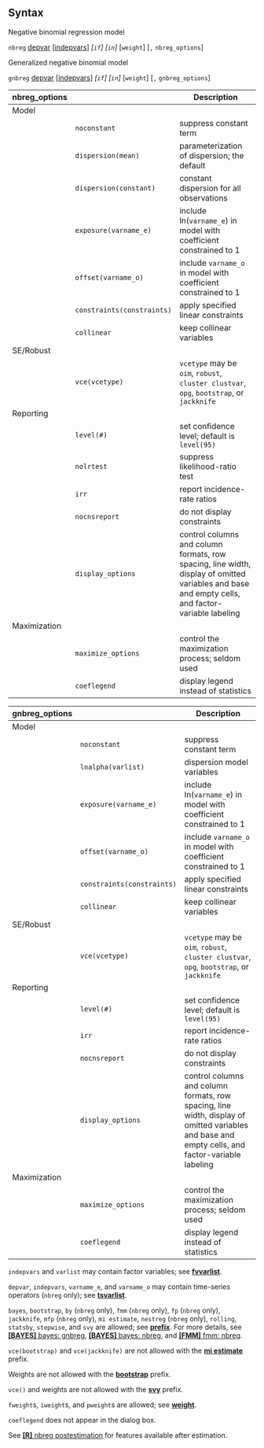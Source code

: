 ## Syntax

Negative binomial regression model

`nbreg`
[depvar](http://www.stata.com/help.cgi?depvar)
\[[indepvars](http://www.stata.com/help.cgi?indepvars)\]
_\[`if`\] \[`in`\]_ \[`weight`\] \[`,`
`nbreg_options`\]

Generalized negative binomial model

`gnbreg`
[depvar](http://www.stata.com/help.cgi?depvar)
\[[indepvars](http://www.stata.com/help.cgi?indepvars)\]
_\[`if`\] \[`in`\]_ \[`weight`\] \[`,`
`gnbreg_options`\]

| nbreg\_options |                                | Description                                                                                                                                      |
|----------------|--------------------------------|--------------------------------------------------------------------------------------------------------------------------------------------------|
| Model          |                                |                                                                                                                                                  |
|                | `noconstant`                   | suppress constant term                                                                                                                           |
|                | `dispersion(mean)`         | parameterization of dispersion; the default                                                                                                      |
|                | `dispersion(constant)`     | constant dispersion for all observations                                                                                                         |
|                | `exposure(varname_e)`          | include ln(`varname_e`) in model with coefficient constrained to 1                                                                               |
|                | `offset(varname_o)`            | include `varname_o` in model with coefficient constrained to 1                                                                                   |
|                | `constraints(constraints)` | apply specified linear constraints                                                                                                               |
|                | `collinear`                    | keep collinear variables                                                                                                                         |
| SE/Robust      |                                |                                                                                                                                                  |
|                | `vce(vcetype)`                 | `vcetype` may be `oim`, `robust`, `cluster clustvar`, `opg`, `bootstrap`, or `jackknife`                                                       |
| Reporting      |                                |                                                                                                                                                  |
|                | `level(#)`                     | set confidence level; default is `level(95)`                                                                                                     |
|                | `nolrtest`                     | suppress likelihood-ratio test                                                                                                                   |
|                | `irr`                          | report incidence-rate ratios                                                                                                                     |
|                | `nocnsreport`                  | do not display constraints                                                                                                                       |
|                | `display_options`              | control columns and column formats, row spacing, line width, display of omitted variables and base and empty cells, and factor-variable labeling |
| Maximization   |                                |                                                                                                                                                  |
|                | `maximize_options`             | control the maximization process; seldom used                                                                                                    |
|                | `coeflegend`                   | display legend instead of statistics                                                                                                             |

| gnbreg\_options |                                | Description                                                                                                                                      |
|-----------------|--------------------------------|--------------------------------------------------------------------------------------------------------------------------------------------------|
| Model           |                                |                                                                                                                                                  |
|                 | `noconstant`                   | suppress constant term                                                                                                                           |
|                 | `lnalpha(varlist)`             | dispersion model variables                                                                                                                       |
|                 | `exposure(varname_e)`          | include ln(`varname_e`) in model with coefficient constrained to 1                                                                               |
|                 | `offset(varname_o)`            | include `varname_o` in model with coefficient constrained to 1                                                                                   |
|                 | `constraints(constraints)` | apply specified linear constraints                                                                                                               |
|                 | `collinear`                    | keep collinear variables                                                                                                                         |
| SE/Robust       |                                |                                                                                                                                                  |
|                 | `vce(vcetype)`                 | `vcetype` may be `oim`, `robust`, `cluster clustvar`, `opg`, `bootstrap`, or `jackknife`                                                       |
| Reporting       |                                |                                                                                                                                                  |
|                 | `level(#)`                     | set confidence level; default is `level(95)`                                                                                                     |
|                 | `irr`                          | report incidence-rate ratios                                                                                                                     |
|                 | `nocnsreport`                  | do not display constraints                                                                                                                       |
|                 | `display_options`              | control columns and column formats, row spacing, line width, display of omitted variables and base and empty cells, and factor-variable labeling |
| Maximization    |                                |                                                                                                                                                  |
|                 | `maximize_options`             | control the maximization process; seldom used                                                                                                    |
|                 | `coeflegend`                   | display legend instead of statistics                                                                                                             |

`indepvars` and `varlist` may contain factor variables; see
[<strong>fvvarlist</strong>](http://www.stata.com/help.cgi?fvvarlist).

`depvar`, `indepvars`, `varname_e`, and `varname_o` may contain
time-series operators (`nbreg` only); see
[<strong>tsvarlist</strong>](http://www.stata.com/help.cgi?tsvarlist).

`bayes`, `bootstrap`, `by` (`nbreg` only), `fmm` (`nbreg` only), `fp`
(`nbreg` only), `jackknife`, `mfp` (`nbreg` only), `mi estimate`,
`nestreg` (`nbreg` only), `rolling`, `statsby`, `stepwise`, and `svy`
are allowed; see
[<strong>prefix</strong>](http://www.stata.com/help.cgi?prefix).
For more details, see
[<strong>[BAYES]</strong> bayes: gnbreg](http://www.stata.com/help.cgi?bayes_gnbreg),
[<strong>[BAYES]</strong> bayes: nbreg](http://www.stata.com/help.cgi?bayes_nbreg),
and
[<strong>[FMM]</strong> fmm: nbreg](http://www.stata.com/help.cgi?fmm_nbreg).

`vce(bootstrap)` and `vce(jackknife)` are not allowed with the
[<strong>mi estimate</strong>](http://www.stata.com/help.cgi?mi%20estimate)
prefix.

Weights are not allowed with the
[<strong>bootstrap</strong>](http://www.stata.com/help.cgi?bootstrap)
prefix.

`vce()` and weights are not allowed with the
[<strong>svy</strong>](http://www.stata.com/help.cgi?svy)
prefix.

`fweight`s, `iweight`s, and `pweight`s are allowed; see
[<strong>weight</strong>](http://www.stata.com/help.cgi?weight).

`coeflegend` does not appear in the dialog box.

See
[<strong>[R]</strong> nbreg postestimation](http://www.stata.com/help.cgi?nbreg_postestimation)
for features available after estimation.
